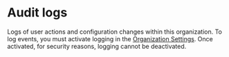# Audit logs

Logs of user actions and configuration changes within this organization.
To log events, you must activate logging in the [Organization Settings](/settings/organization/general).
Once activated, for security reasons, logging cannot be deactivated.
